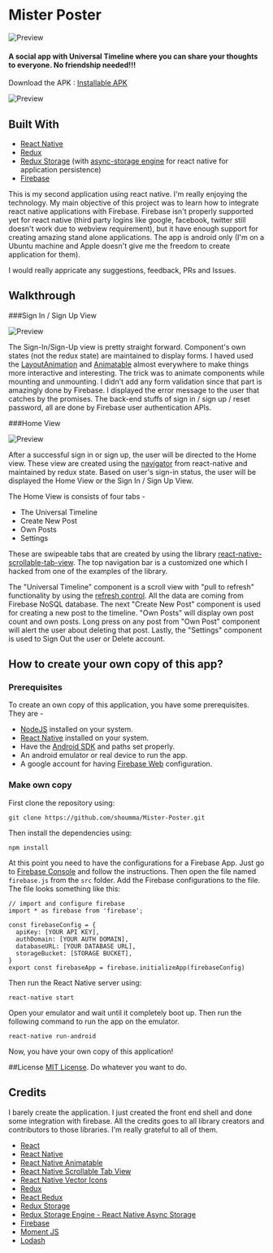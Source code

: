# Mister Poster
![Preview](./visual_designs/logo_small.png)

#### A social app with Universal Timeline where you can share your thoughts to everyone. No friendship needed!!! 

Download the APK : [Installable APK](https://github.com/godstar124/React-Native/tree/master/apk-releases/mister-poster.apk)

![Preview](./visual_designs/show.png)

## Built With
 - [React Native](https://facebook.github.io/react-native/)
 - [Redux](https://github.com/reactjs/redux)
 - [Redux Storage](https://github.com/michaelcontento/redux-storage) (with [async-storage engine](https://github.com/michaelcontento/redux-storage-engine-reactNativeAsyncStorage) for react native for application persistence)
 - [Firebase](https://firebase.google.com/)

This is my second application using react native. I'm really enjoying the technology. My main objective of this project was to learn how to integrate react native applications with Firebase. Firebase isn't properly supported yet for react native (third party logins like google, facebook, twitter still doesn't work due to webview requirement), but it have enough support for creating amazing stand alone applications. The app is android only (I'm on a Ubuntu machine and Apple doesn't give me the freedom to create application for them). 

I would really appricate any suggestions, feedback, PRs and Issues.


## Walkthrough
###Sign In / Sign Up View

![Preview](./visual_designs/signIn.gif)

The Sign-In/Sign-Up view is pretty straight forward. Component's own states (not the redux state) are maintained to display forms. I haved used the [LayoutAnimation](https://facebook.github.io/react-native/docs/layoutanimation.html) and [Animatable](https://github.com/oblador/react-native-animatable) almost everywhere to make things more interactive and interesting. The trick was to animate components while mounting and unmounting. I didn't add any form validation since that part is amazingly done by Firebase. I displayed the error message to the user that catches by the promises. The back-end stuffs of sign in / sign up / reset password, all are done by Firebase user authentication APIs.


###Home View

![Preview](./visual_designs/post.gif)

After a successful sign in or sign up, the user will be directed to the Home view. These view are created using the [navigator](https://facebook.github.io/react-native/docs/navigator.html) from react-native and maintained by redux state. Based on user's sign-in status, the user will be displayed the Home View or the Sign In / Sign Up View.

The Home View is consists of four tabs -

 - The Universal Timeline
 - Create New Post
 - Own Posts
 - Settings

These are swipeable tabs that are created by using the library [react-native-scrollable-tab-view](https://github.com/skv-headless/react-native-scrollable-tab-view). The top navigation bar is a customized one which I hacked from one of the examples of the library.

The "Universal Timeline" component is a scroll view with "pull to refresh" functionality by using the [refresh control](https://facebook.github.io/react-native/docs/refreshcontrol.html). All the data are coming from Firebase NoSQL database. The next "Create New Post" component is used for creating a new post to the timeline. "Own Posts" will display own post count and own posts. Long press on any post from "Own Post" component will alert the user about deleting that post. Lastly, the "Settings" component is used to Sign Out the user or Delete account.


## How to create your own copy of this app?
### Prerequisites
To create an own copy of this application, you have some prerequisites. They are -

 - [NodeJS](https://nodejs.org/en/) installed on your system.
 - [React Native](https://facebook.github.io/react-native/) installed on your system.
 - Have the [Android SDK](https://developer.android.com/studio/index.html) and paths set properly. 
 - An android emulator or real device to run the app.
 - A google account for having [Firebase Web](https://firebase.google.com/docs/web/setup) configuration.

### Make own copy
First clone the repository using:

    git clone https://github.com/shoumma/Mister-Poster.git

Then install the dependencies using:

    npm install

At this point you need to have the configurations for a Firebase App. Just go to [Firebase Console](https://firebase.google.com/docs/web/setup) and follow the instructions. Then open the file named `firebase.js` from the `src` folder. Add the Firebase configurations to the file. The file looks something like this:

    // import and configure firebase
    import * as firebase from 'firebase';
    
    const firebaseConfig = {
      apiKey: [YOUR API KEY],
      authDomain: [YOUR AUTH DOMAIN],
      databaseURL: [YOUR DATABASE URL],
      storageBucket: [STORAGE BUCKET],
    }
    export const firebaseApp = firebase.initializeApp(firebaseConfig)

Then run the React Native server using:

    react-native start

Open your emulator and wait until it completely boot up. Then run the following command to run the app on the emulator.

    react-native run-android
Now, you have your own copy of this application!


##License
[MIT License](https://github.com/godstar124/React-Native/blob/master/LICENSE). Do whatever you want to do.


## Credits
I barely create the application. I just created the front end shell and done some integration with firebase. All the credits goes to all library creators and contributors to those libraries. I'm really grateful to all of them.

 - [React](https://facebook.github.io/react/)
 - [React Native](https://facebook.github.io/react-native/)
 - [React Native Animatable](https://github.com/oblador/react-native-animatable)
 - [React Native Scrollable Tab View](https://github.com/skv-headless/react-native-scrollable-tab-view)
 - [React Native Vector Icons](https://github.com/oblador/react-native-vector-icons)
 - [Redux](https://github.com/reactjs/redux)
 - [React Redux](https://github.com/reactjs/react-redux)
 - [Redux Storage](https://github.com/michaelcontento/redux-storage)
 - [Redux Storage Engine - React Native Async Storage](https://github.com/michaelcontento/redux-storage-engine-reactNativeAsyncStorage)
 - [Firebase](https://firebase.google.com/)
 - [Moment JS](http://momentjs.com/)
 - [Lodash](https://lodash.com/)
 
